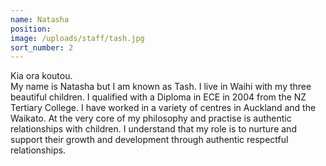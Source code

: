 ```yaml
---
name: Natasha
position:
image: /uploads/staff/tash.jpg
sort_number: 2
---
```


Kia ora koutou.<br>My name is Natasha but I am known as Tash. I live in Waihi with my three beautiful children. I qualified with a Diploma in ECE in 2004 from the NZ Tertiary College. I have worked in a variety of centres in Auckland and the Waikato. At the very core of my philosophy and practise is authentic relationships with children. I understand that my role is to nurture and support their growth and development through authentic respectful relationships.